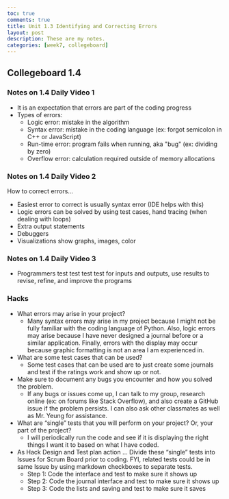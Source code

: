 ```yaml
---
toc: true
comments: true
title: Unit 1.3 Identifying and Correcting Errors
layout: post
description: These are my notes.
categories: [week7, collegeboard]
---
```


## Collegeboard 1.4

### Notes on 1.4 Daily Video 1
- It is an expectation that errors are part of the coding progress
- Types of errors:
    - Logic error: mistake in the algorithm
    - Syntax error: mistake in the coding language (ex: forgot semicolon in C++ or JavaScript)
    - Run-time error: program fails when running, aka "bug" (ex: dividing by zero)
    - Overflow error: calculation required outside of memory allocations

### Notes on 1.4 Daily Video 2
How to correct errors...
- Easiest error to correct is usually syntax error (IDE helps with this)
- Logic errors can be solved by using test cases, hand tracing (when dealing with loops)
- Extra output statements
- Debuggers
- Visualizations show graphs, images, color

### Notes on 1.4 Daily Video 3
- Programmers test test test test for inputs and outputs, use results to revise, refine, and improve the programs

### Hacks
- What errors may arise in your project?
    - Many syntax errors may arise in my project because I might not be fully familiar with the coding language of Python. Also, logic errors may arise because I have never designed a journal before or a similar application. Finally, errors with the display may occur because graphic formatting is not an area I am experienced in.
- What are some test cases that can be used?
    - Some test cases that can be used are to just create some journals and test if the ratings work and show up or not.
- Make sure to document any bugs you encounter and how you solved the problem.
    - If any bugs or issues come up, I can talk to my group, research online (ex: on forums like Stack Overflow), and also create a GitHub issue if the problem persists. I can also ask other classmates as well as Mr. Yeung for assistance.
- What are “single” tests that you will perform on your project? Or, your part of the project?
    - I will periodically run the code and see if it is displaying the right things I want it to based on what I have coded.
- As Hack Design and Test plan action … Divide these “single” tests into Issues for Scrum Board prior to coding. FYI, related tests could be in same Issue by using markdown checkboxes to separate tests.
    - Step 1: Code the interface and test to make sure it shows up
    - Step 2: Code the journal interface and test to make sure it shows up
    - Step 3: Code the lists and saving and test to make sure it saves